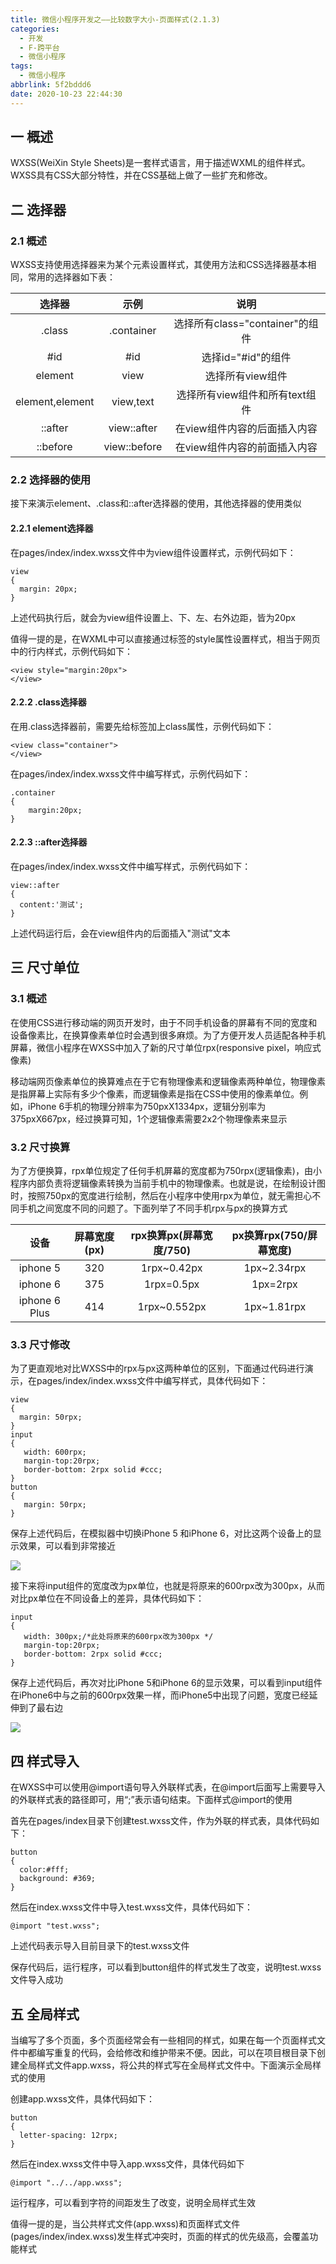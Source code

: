 ```yaml
---
title: 微信小程序开发之——比较数字大小-页面样式(2.1.3)
categories:
  - 开发
  - F-跨平台
  - 微信小程序
tags:
  - 微信小程序
abbrlink: 5f2bddd6
date: 2020-10-23 22:44:30
---
```

## 一 概述

WXSS(WeiXin Style Sheets)是一套样式语言，用于描述WXML的组件样式。WXSS具有CSS大部分特性，并在CSS基础上做了一些扩充和修改。

<!--more-->

## 二 选择器

### 2.1 概述

WXSS支持使用选择器来为某个元素设置样式，其使用方法和CSS选择器基本相同，常用的选择器如下表：

|     选择器      |     示例     |              说明               |
| :-------------: | :----------: | :-----------------------------: |
|     .class      |  .container  | 选择所有class="container"的组件 |
|       #id       |     #id      |       选择id="#id"的组件        |
|     element     |     view     |        选择所有view组件         |
| element,element |  view,text   | 选择所有view组件和所有text组件  |
|     ::after     | view::after  |  在view组件内容的后面插入内容   |
|    ::before     | view::before |  在view组件内容的前面插入内容   |

### 2.2 选择器的使用

接下来演示element、.class和::after选择器的使用，其他选择器的使用类似

#### 2.2.1 element选择器 

在pages/index/index.wxss文件中为view组件设置样式，示例代码如下：

```
view
{
  margin: 20px;
}
```

上述代码执行后，就会为view组件设置上、下、左、右外边距，皆为20px

值得一提的是，在WXML中可以直接通过标签的style属性设置样式，相当于网页中的行内样式，示例代码如下：

```
<view style="margin:20px">
</view>
```

#### 2.2.2 .class选择器

在用.class选择器前，需要先给标签加上class属性，示例代码如下：

```
<view class="container">
</view>
```

在pages/index/index.wxss文件中编写样式，示例代码如下：

```
.container
{
	margin:20px;
}
```

#### 2.2.3 ::after选择器

在pages/index/index.wxss文件中编写样式，示例代码如下：

```
view::after
{
  content:'测试';
}
```

上述代码运行后，会在view组件内的后面插入"测试"文本

## 三 尺寸单位

### 3.1 概述

在使用CSS进行移动端的网页开发时，由于不同手机设备的屏幕有不同的宽度和设备像素比，在换算像素单位时会遇到很多麻烦。为了方便开发人员适配各种手机屏幕，微信小程序在WXSS中加入了新的尺寸单位rpx(responsive pixel，响应式像素)

移动端网页像素单位的换算难点在于它有物理像素和逻辑像素两种单位，物理像素是指屏幕上实际有多少个像素，而逻辑像素是指在CSS中使用的像素单位。例如，iPhone 6手机的物理分辨率为750pxX1334px，逻辑分别率为375pxX667px，经过换算可知，1个逻辑像素需要2x2个物理像素来显示

### 3.2 尺寸换算

为了方便换算，rpx单位规定了任何手机屏幕的宽度都为750rpx(逻辑像素)，由小程序内部负责将逻辑像素转换为当前手机中的物理像素。也就是说，在绘制设计图时，按照750px的宽度进行绘制，然后在小程序中使用rpx为单位，就无需担心不同手机之间宽度不同的问题了。下面列举了不同手机rpx与px的换算方式

|     设备      | 屏幕宽度(px) | rpx换算px(屏幕宽度/750) | px换算rpx(750/屏幕宽度) |
| :-----------: | :----------: | :---------------------: | :---------------------: |
|   iphone 5    |     320      |       1rpx~0.42px       |       1px~2.34rpx       |
|   iphone 6    |     375      |       1rpx=0.5px        |        1px=2rpx         |
| iphone 6 Plus |     414      |      1rpx~0.552px       |       1px~1.81rpx       |

### 3.3 尺寸修改

为了更直观地对比WXSS中的rpx与px这两种单位的区别，下面通过代码进行演示，在pages/index/index.wxss文件中编写样式，具体代码如下：

```
view
{
  margin: 50rpx;
}
input
{
   width: 600rpx;
   margin-top:20rpx;
   border-bottom: 2rpx solid #ccc;
}
button
{
   margin: 50rpx;
}
```

保存上述代码后，在模拟器中切换iPhone 5 和iPhone 6，对比这两个设备上的显示效果，可以看到非常接近

![][1]

接下来将input组件的宽度改为px单位，也就是将原来的600rpx改为300px，从而对比px单位在不同设备上的差异，具体代码如下：

```
input
{
   width: 300px;/*此处将原来的600rpx改为300px */
   margin-top:20rpx;
   border-bottom: 2rpx solid #ccc;
}
```

保存上述代码后，再次对比iPhone 5和iPhone 6的显示效果，可以看到input组件在iPhone6中与之前的600rpx效果一样，而iPhone5中出现了问题，宽度已经延伸到了最右边

![][2]

## 四 样式导入
在WXSS中可以使用@import语句导入外联样式表，在@import后面写上需要导入的外联样式表的路径即可，用“;”表示语句结束。下面样式@import的使用

首先在pages/index目录下创建test.wxss文件，作为外联的样式表，具体代码如下：

```
button
{
  color:#fff;
  background: #369;
}
```

然后在index.wxss文件中导入test.wxss文件，具体代码如下：

```
@import "test.wxss";
```

上述代码表示导入目前目录下的test.wxss文件

保存代码后，运行程序，可以看到button组件的样式发生了改变，说明test.wxss文件导入成功

## 五 全局样式

当编写了多个页面，多个页面经常会有一些相同的样式，如果在每一个页面样式文件中都编写重复的代码，会给修改和维护带来不便。因此，可以在项目根目录下创建全局样式文件app.wxss，将公共的样式写在全局样式文件中。下面演示全局样式的使用

创建app.wxss文件，具体代码如下：

```
button
{
  letter-spacing: 12rpx;
}
```

然后在index.wxss文件中导入app.wxss文件，具体代码如下

```
@import "../../app.wxss";
```

运行程序，可以看到字符的间距发生了改变，说明全局样式生效

值得一提的是，当公共样式文件(app.wxss)和页面样式文件(pages/index/index.wxss)发生样式冲突时，页面的样式的优先级高，会覆盖功能样式




[1]:https://raw.githubusercontent.com/PGzxc/CDN/master/blog-wechat/wechat-chicun-iphone5-6-compare-view.png
[2]:https://raw.githubusercontent.com/PGzxc/CDN/master/blog-wechat/wechat-chicun-rpx-px-diff-after.png